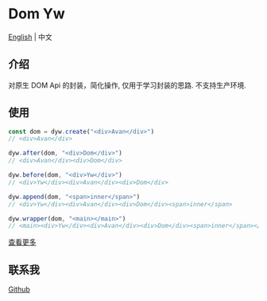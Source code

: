 # Dom Yw

[English](./README.md) | 中文

## 介绍

对原生 DOM Api 的封装，简化操作, 仅用于学习封装的思路. 不支持生产环境.

## 使用


```javascript
const dom = dyw.create("<div>Avan</div>")
// <div>Avan</div>

dyw.after(dom, "<div>Dom</div>")
// <div>Avan</div><div>Dom</div>

dyw.before(dom, "<div>Yw</div>")
// <div>Yw</div><div>Avan</div><div>Dom</div>

dyw.append(dom, "<span>inner</span>")
// <div>Yw</div><div>Avan</div><div>Dom</div><span>inner</span>

dyw.wrapper(dom, "<main></main>")
// <main><div>Yw</div><div>Avan</div><div>Dom</div><span>inner</span></main>
```

[查看更多](./src/dyw.js)

## 联系我

[Github](https://github.com/Layouwen)